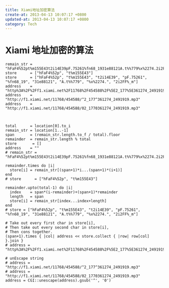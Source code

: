 ```yaml
---
title: Xiami地址加密算法
create-at: 2013-04-13 10:07:17 +0800
updated-at: 2013-04-13 10:07:17 +0800
category: Tech
---
```


# Xiami 地址加密的算法

    remain_str = "hFaF4%52pt%m155E43t2i14E39pF.75261%fn68_1931e88121A.t%%779%x%2274.2i2FF%_m"
    store      = ["hFaF4%52p", "t%m155E43"]
    store      = ["hFaF4%52p", "t%m155E43", "t2i14E39", "pF.75261", "%fn68_19", "31e88121", "A.t%%779", "%x%2274.", "2i2FF%_m"]
    address    = "http%3A%2F%2Ff1.xiami.net%2F11768%2F454588%2F%5E2_177%5E361274_2491919.mp3"
    address    = "http://f1.xiami.net/11768/454588/^2_177^361274_2491919.mp3"
    address    = "http://f1.xiami.net/11768/454588/02_1770361274_2491919.mp3"



    total      = location[0].to_i
    remain_str = location[1..-1]
    span       = (remain_str.length.to_f / total).floor
    remainder  = remain_str.length % total
    store       = []
    address    = ""
    # remain_str = "hFaF4%52pt%m155E43t2i14E39pF.75261%fn68_1931e88121A.t%%779%x%2274.2i2FF%_m"

    remainder.times do |i|
      store[i] = remain_str[(span+1)*i...(span+1)*(i+1)]
    end
    # store      = ["hFaF4%52p", "t%m155E43"]

    remainder.upto(total-1) do |i|
      index    = span*(i-remainder)+(span+1)*remainder
      length   = span
      store[i] = remain_str[index...index+length]
    end
    # store = ["hFaF4%52p", "t%m155E43", "t2i14E39", "pF.75261", "%fn68_19", "31e88121", "A.t%%779", "%x%2274.", "2i2FF%_m"]

    # Take out every first char in store[i],
    # Then take out every second char in store[i],
    # Then cons together.
    (span+1).times { |col| address << store.collect { |row| row[col] }.join }
    # address = "http%3A%2F%2Ff1.xiami.net%2F11768%2F454588%2F%5E2_177%5E361274_2491919.mp3"

    # unEscape string
    # address = "http://f1.xiami.net/11768/454588/^2_177^361274_2491919.mp3"
    # address = "http://f1.xiami.net/11768/454588/02_1770361274_2491919.mp3"
    address = CGI::unescape(address).gsub('^', '0')

